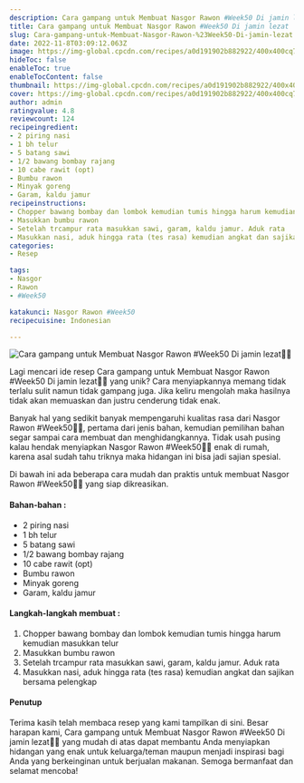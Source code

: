 ```yaml
---
description: Cara gampang untuk Membuat Nasgor Rawon #Week50 Di jamin lezat"
title: Cara gampang untuk Membuat Nasgor Rawon #Week50 Di jamin lezat
slug: Cara-gampang-untuk-Membuat-Nasgor-Rawon-%23Week50-Di-jamin-lezat
date: 2022-11-8T03:09:12.063Z
image: https://img-global.cpcdn.com/recipes/a0d191902b882922/400x400cq70/photo.jpg
hideToc: false
enableToc: true
enableTocContent: false
thumbnail: https://img-global.cpcdn.com/recipes/a0d191902b882922/400x400cq70/photo.jpg
cover: https://img-global.cpcdn.com/recipes/a0d191902b882922/400x400cq70/photo.jpg
author: admin
ratingvalue: 4.8
reviewcount: 124
recipeingredient:
- 2 piring nasi
- 1 bh telur
- 5 batang sawi
- 1/2 bawang bombay rajang
- 10 cabe rawit (opt)
- Bumbu rawon
- Minyak goreng
- Garam, kaldu jamur
recipeinstructions:
- Chopper bawang bombay dan lombok kemudian tumis hingga harum kemudian masukkan telur
- Masukkan bumbu rawon
- Setelah trcampur rata masukkan sawi, garam, kaldu jamur. Aduk rata
- Masukkan nasi, aduk hingga rata (tes rasa) kemudian angkat dan sajikan bersama pelengkap
categories:
- Resep

tags:
- Nasgor
- Rawon
- #Week50

katakunci: Nasgor Rawon #Week50
recipecuisine: Indonesian

---
```


![Cara gampang untuk Membuat Nasgor Rawon #Week50 Di jamin lezat👩‍🍳](https://img-global.cpcdn.com/recipes/a0d191902b882922/400x400cq70/photo.jpg)

Lagi mencari ide resep Cara gampang untuk Membuat Nasgor Rawon #Week50 Di jamin lezat👩‍🍳 yang unik? Cara menyiapkannya memang tidak terlalu sulit namun tidak gampang juga. Jika keliru mengolah maka hasilnya tidak akan memuaskan dan justru cenderung tidak enak.

Banyak hal yang sedikit banyak mempengaruhi kualitas rasa dari Nasgor Rawon #Week50👩‍🍳, pertama dari jenis bahan, kemudian pemilihan bahan segar sampai cara membuat dan menghidangkannya. Tidak usah pusing kalau hendak menyiapkan Nasgor Rawon #Week50👩‍🍳 enak di rumah, karena asal sudah tahu triknya maka hidangan ini bisa jadi sajian spesial.

Di bawah ini ada beberapa cara mudah dan praktis untuk membuat Nasgor Rawon #Week50👩‍🍳 yang siap dikreasikan.

<!--inarticleads1-->

#### Bahan-bahan :

- 2 piring nasi
- 1 bh telur
- 5 batang sawi
- 1/2 bawang bombay rajang
- 10 cabe rawit (opt)
- Bumbu rawon
- Minyak goreng
- Garam, kaldu jamur

<!--inarticleads2-->

#### Langkah-langkah membuat :

1. Chopper bawang bombay dan lombok kemudian tumis hingga harum kemudian masukkan telur
1. Masukkan bumbu rawon
1. Setelah trcampur rata masukkan sawi, garam, kaldu jamur. Aduk rata
1. Masukkan nasi, aduk hingga rata (tes rasa) kemudian angkat dan sajikan bersama pelengkap

#### Penutup

Terima kasih telah membaca resep yang kami tampilkan di sini. Besar harapan kami, Cara gampang untuk Membuat Nasgor Rawon #Week50 Di jamin lezat👩‍🍳 yang mudah di atas dapat membantu Anda menyiapkan hidangan yang enak untuk keluarga/teman maupun menjadi inspirasi bagi Anda yang berkeinginan untuk berjualan makanan. Semoga bermanfaat dan selamat mencoba!
